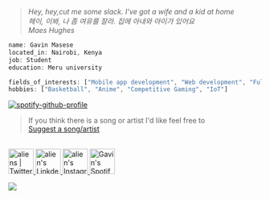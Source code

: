 
> *Hey, hey,cut me some slack. I've got a wife and a kid at home<br>
> 헤이, 이봐, 나 좀 여유를 잘라. 집에 아내와 아이가 있어요<br>
> Maes Hughes*

```dart
name: Gavin Masese
located_in: Nairobi, Kenya
job: Student
education: Meru university

fields_of_interests: ["Mobile app development", "Web development", "Full stack development", "Software engineering"]
hobbies: ["Basketball", "Anime", "Competitive Gaming", "IoT"]
```
<!--
[![spotify-github-profile](https://spotify-github-profile.vercel.app/api/view?uid=31ish7amg4miducijsfwuonhghvu&cover_image=true&theme=default&bar_color=860797&bar_color_cover=true)](https://github.com/kittinan/spotify-github-profile)
-->

[![spotify-github-profile](https://spotify-github-profile.vercel.app/api/view?uid=31ish7amg4miducijsfwuonhghvu&cover_image=true&theme=default&align=right&bar_color=860797&bar_color_cover=true)](https://github.com/gavinmasese)

> If you think there is a song or artist I'd like feel free to <br>
> [Suggest a song/artist](https://github.com/gavinmasese/gavinmasese/discussions/2)
 


<p align="left">
<br/>
<a href="https://twitter.com/gavinmasese">
  <img alt="aliens | Twitter" width="50px" src="https://user-images.githubusercontent.com/43545812/144034996-602b144a-16e1-41cc-99e7-c6040b20dcaf.png"/>
</a>
<a href="https://www.linkedin.com/in/gavinmasese">
  <img alt="alien's LinkdeIN" width="50px" src="https://user-images.githubusercontent.com/43545812/144035037-0f415fc7-9f96-4517-a370-ccc6e78a714b.png" />
</a>
<a href="https://www.instagram.com/m.asese_">
  <img alt="alien's Instagram" width="50px" src="https://user-images.githubusercontent.com/43545812/144035088-0dfb165f-8fe0-4d13-896c-876c29d2b128.png" />
</a>
<a href="https://open.spotify.com/user/31ish7amg4miducijsfwuonhghvu">
  <img alt="Gavin's Spotify" width="50px" src="https://user-images.githubusercontent.com/43545812/144035120-1ad5169b-91c7-4078-bef9-6a82c733f373.png" />
</a>
<br>
 
![](https://visitor-badge.glitch.me/badge?page_id=gavinmasese.gavinmasese)


</p>
<!-- ![Gavinmasese](https://user-images.githubusercontent.com/49750136/133055850-5e24e018-932a-4b15-bf7b-6f9d04271e27.png) -->
